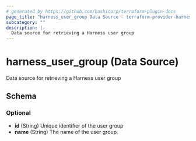 ```yaml
---
# generated by https://github.com/hashicorp/terraform-plugin-docs
page_title: "harness_user_group Data Source - terraform-provider-harness"
subcategory: ""
description: |-
  Data source for retrieving a Harness user group
---
```


# harness_user_group (Data Source)

Data source for retrieving a Harness user group



<!-- schema generated by tfplugindocs -->
## Schema

### Optional

- **id** (String) Unique identifier of the user group
- **name** (String) The name of the user group.


